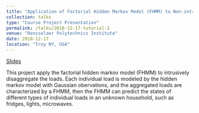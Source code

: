 ```yaml
---
title: "Application of Factorial Hidden Markov Model (FHMM) to Non-intrusive Load Monitoring"
collection: talks
type: "Course Project Presentation"
permalink: /talks/2018-12-17-tutorial-1
venue: "Rensselaer Polytechnics Institute"
date: 2018-12-17
location: "Troy NY, USA"
---
```


[Slides](http://Wendy0601.github.io/files/FHMM.pdf)

This project apply the factorial hidden markov model (FHMM) to intrusively disaggregate the loads. Each individual load is modeled by the hidden markov model with Gaussian obervations, and the aggregated loads are characterized by a FHMM, then the FHMM can predict the states of different types of individual loads in an unknown household, such as fridges, lights, microwaves.
